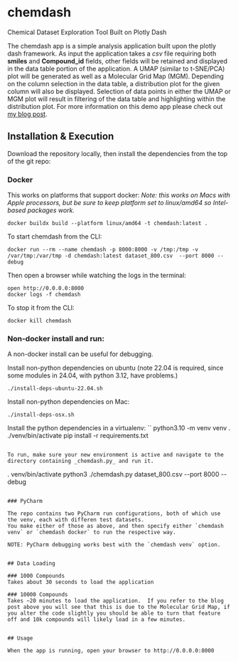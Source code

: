 # chemdash
Chemical Dataset Exploration Tool Built on Plotly Dash


The chemdash app is a simple analysis application built upon the plotly dash framework.  As input the application takes a _csv_ file requiring both **smiles** and **Compound_id** fields, other fields will be retained and displayed in the data table portion of the application.  A UMAP (similar to t-SNE/PCA) plot will be generated as well as a Molecular Grid Map (MGM).   Depending on the column selection in the data table, a distribution plot for the given column will also be displayed.  Selection of data points in either the UMAP or MGM plot will result in filtering of the data table and highlighting within the distribution plot.  For more information on this demo app please check out [my blog post](https://cognitivedataworks.com/2020/02/building-a-gan-compound-explorer-in-plotly-dash).

## Installation & Execution

Download the repository locally, then install the dependencies from the top of the git repo:

### Docker

This works on platforms that support docker:
_Note: this works on Macs with Apple processors, but be sure to keep platform set to linux/amd64 so Intel-based packages work._
```
docker buildx build --platform linux/amd64 -t chemdash:latest .
```

To start chemdash from the CLI:
```
docker run --rm --name chemdash -p 8000:8000 -v /tmp:/tmp -v /var/tmp:/var/tmp -d chemdash:latest dataset_800.csv  --port 8000 --debug 
```

Then open a browser while watching the logs in the terminal:
```
open http://0.0.0.0:8000
docker logs -f chemdash
```

To stop it from the CLI:
```
docker kill chemdash
```

### Non-docker install and run:

A non-docker install can be useful for debugging.

Install non-python dependencies on ubuntu (note 22.04 is required, since some modules in 24.04, with python 3.12, have problems.)
```
./install-deps-ubuntu-22.04.sh
```

Install non-python dependencies on Mac:
```
./install-deps-osx.sh
```

Install the python dependencies in a virtualenv:
``
python3.10 -m venv venv
. ./venv/bin/activate
pip install -r requirements.txt
```

To run, make sure your new environment is active and navigate to the directory containing _chemdash.py_ and run it.
```
. venv/bin/activate
python3 ./chemdash.py dataset_800.csv --port 8000 --debug
```

### PyCharm

The repo contains two PyCharm run configurations, both of which use the venv, each with differen test datasets. 
You make either of those as above, and then specify either `chemdash venv` or `chemdash docker` to run the respective way.

NOTE: PyCharm debugging works best with the `chemdash venv` option.


## Data Loading

### 1000 Compounds
Takes about 30 seconds to load the application

### 10000 Compounds 
Takes ~20 minutes to load the application.  If you refer to the blog post above you will see that this is due to the Molecular Grid Map, if you alter the code slightly you should be able to turn that feature off and 10k compounds will likely load in a few minutes.  


## Usage

When the app is running, open your browser to http://0.0.0.0:8000


